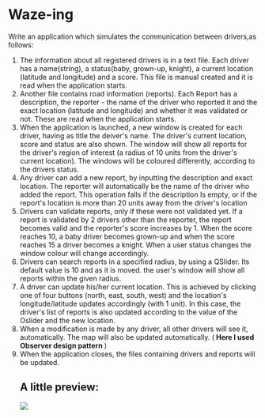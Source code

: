 # Waze-ing

Write an application which simulates the communication between drivers,as follows:
<ol>
<li> The information about all registered drivers is in a text file. Each driver has a name(string), a status(baby, grown-up, knight), a current location (latitude and longitude) and a score. This file is manual created
and it is read when the application starts.</li>
<li> Another file contains road information (reports). Each Report has a description, the reporter - the name
of the driver who reported it and the exact location (latitude and longitude) and whether it was validated
or not. These are read when the application starts.</li>
<li>When the application is launched, a new window is created for each driver, having as title the deiver's
name. The driver's current location, score and status are also shown. The window will show all reports
for the driver's region of interest (a radius of 10 units from the driver's current location). The windows
will be coloured differently, according to the drivers status.</li>
<li>Any driver can add a new report, by inputting the description and exact location. The reporter will
automatically be the name of the driver who added the report. This operation falls if the description Is
empty, or if the report's location is more than 20 units away from the driver's location</li>
<li> Drivers can validate reports, only if these were not validated yet. If a report is validated by 2 drivers other
than the reporter, the report becomes valid and the reporter's score increases by 1. When the score
reaches 10, a baby driver becomes grown-up and when the score reaches 15 a driver becomes a knight.
When a user status changes the window colour will change accordingly.</li>
<li>Drivers can search reports in a specified radius, by using a QSlider. Its default value is 10 and as it is moved.
the user's window will show all reports within the given radius.</li>
<li>A driver can update his/her current location. This is achieved by clicking one of four buttons (north, east,
south, west) and the location's longitude/latitude updates accordingly (with 1 unit). In this case, the
driver's list of reports is also updated according to the value of the Oslider and the new location.</li>
<li>When a modification is made by any driver, all other drivers will see it, automatically. The map will also
be updated automatically. (<b> Here I used Observer design pattern </b>)</li>
<li> When the application closes, the files containing drivers and reports will be updated.</li>
</ul>
<h2>A little preview:</h2>
<img src="images/waze.jpg">
